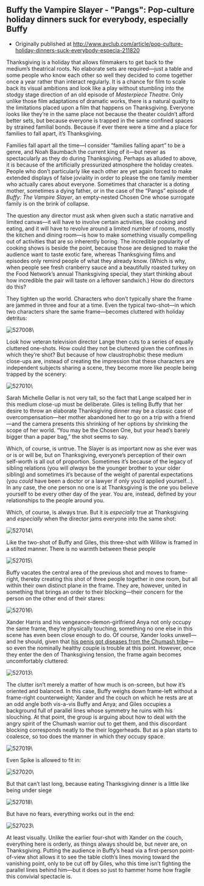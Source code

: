 ## Buffy the Vampire Slayer - "Pangs": Pop-culture holiday dinners suck for everybody, especially Buffy

 * Originally published at http://www.avclub.com/article/pop-culture-holiday-dinners-suck-everybody-especia-211820

Thanksgiving is a holiday that allows filmmakers to get back to the medium’s theatrical roots. No elaborate sets are required—just a table and some people who know each other so well they decided to come together once a year rather than interact regularly. It is a chance for film to scale back its visual ambitions and look like a play without stumbling into the stodgy stage direction of an old episode of *Masterpiece Theatre*. Only unlike those film adaptations of dramatic works, there is a natural quality to the limitations placed upon a film that happens on Thanksgiving. Everyone looks like they’re in the same place not because the theater couldn’t afford better sets, but because everyone is trapped in the same confined spaces by strained familial bonds. Because if ever there were a time and a place for families to fall apart, it’s Thanksgiving.

Families fall apart all the time—I consider “families falling apart” to be a genre, and Noah Baumbach the current king of it—but never as spectacularly as they do during Thanksgiving. Perhaps as alluded to above, it is because of the artificially pressurized atmosphere the holiday creates. People who don’t particularly like each other are yet again forced to make extended displays of false joviality in order to please the one family member who actually cares about everyone. Sometimes that character is a doting mother, sometimes a dying father, or in the case of the “Pangs” episode of *Buffy: The Vampire Slayer*, an empty-nested Chosen One whose surrogate family is on the brink of collapse.

The question any director must ask when given such a static narrative and limited canvas—it will have to involve certain activities, like cooking and eating, and it will have to revolve around a limited number of rooms, mostly the kitchen and dining room—is how to make something visually compelling out of activities that are so inherently boring. The incredible popularity of cooking shows is beside the point, because those are designed to make the audience want to taste exotic fare, whereas Thanksgiving films and episodes only remind people of what they already know. (Which is why, when people see fresh cranberry sauce and a beautifully roasted turkey on the Food Network’s annual Thanksgiving special, they start thinking about how incredible the pair will taste on a leftover sandwich.) How do directors do this?

They tighten up the world. Characters who don’t typically share the frame are jammed in three and four at a time. Even the typical two-shot—in which two characters share the same frame—becomes cluttered with holiday detritus:

![527008](images/tv/buffy/pangs/527008.jpg)\ 

Look how veteran television director Lange then cuts to a series of equally cluttered one-shots. How could they not be cluttered given the confines in which they’re shot? But because of how claustrophobic these medium close-ups are, instead of creating the impression that these characters are independent subjects sharing a scene, they become more like people being trapped by the scenery:

![527010](images/tv/buffy/pangs/527010.jpg)\ 

Sarah Michelle Gellar is not very tall, so the fact that Lange scalped her in this medium close-up must be deliberate. Giles is telling Buffy that her desire to throw an elaborate Thanksgiving dinner may be a classic case of overcompensation—her mother abandoned her to go on a trip with a friend—and the camera presents this shrinking of her options by shrinking the scope of her world. “You may be the Chosen One, but your head’s barely bigger than a paper bag,” the shot seems to say.

Which, of course, is untrue. The Slayer is as important now as she ever was or is or will be, but on Thanksgiving, everyone’s perception of their own self-worth is all out of proportion. Sometimes it’s because of the legacy of sibling relations (you will *always* be the younger brother to your older sibling) and sometimes it’s because of the weight of parental expectations (you *could* have been a doctor or a lawyer if only you’d applied yourself...). In any case, the one person no one is at Thanksgiving is the one you believe yourself to be every other day of the year. You are, instead, defined by your relationships to the people around you.

Which, of course, is always true. But it is *especially* true at Thanksgiving and *especially* when the director jams everyone into the same shot:

![527014](images/tv/buffy/pangs/527014.jpg)\ 

Like the two-shot of Buffy and Giles, this three-shot with Willow is framed in a stilted manner. There is no warmth between these people

![527015](images/tv/buffy/pangs/527015.jpg)\ 

Buffy vacates the central area of the previous shot and moves to frame-right, thereby creating this shot of three people together in one room, but all within their own distinct plane in the frame. They are, however, united in something that brings an order to their blocking—their concern for the person on the other end of their stares:

![527016](images/tv/buffy/pangs/527016.jpg)\ 

Xander Harris and his vengeance-demon-girlfriend Anya not only occupy the same frame, they’re physically touching, something no one else in this scene has even been close enough to do. Of course, Xander looks unwell—and he should, given that [his penis got diseases from the Chumash tribe](http://youtu.be/3lrznG3s5yU)—so even the nominally healthy couple is trouble at this point. However, once they enter the den of Thanksgiving tension, the frame again becomes uncomfortably cluttered:

![527013](images/tv/buffy/pangs/527013.jpg)\ 

The clutter isn’t merely a matter of how much is on-screen, but how it’s oriented and balanced. In this case, Buffy weighs down frame-left without a frame-right counterweight; Xander and the couch on which he rests are at an odd angle both vis-a-vis Buffy and Anya; and Giles occupies a background full of parallel lines whose symmetry he ruins with his slouching. At that point, the group is arguing about how to deal with the angry spirit of the Chumash warrior out to get them, and this discordant blocking corresponds neatly to the their loggerheads. But as a plan starts to coalesce, so too does the manner in which they occupy space.

![527019](images/tv/buffy/pangs/527019.jpg)\ 

Even Spike is allowed to fit in:

![527020](images/tv/buffy/pangs/527020.jpg)\ 

But that can’t last long, because eating Thanksgiving dinner is a little like being under siege

![527018](images/tv/buffy/pangs/527018.jpg)\ 

But have no fears, everything works out in the end:

![527023](images/tv/buffy/pangs/527023.jpg)\ 

At least visually. Unlike the earlier four-shot with Xander on the couch, everything here is orderly, as things always should be, but never are, on Thanksgiving. Putting the audience in Buffy’s head via a first-person point-of-view shot allows it to see the table cloth’s lines moving toward the vanishing point, only to be cut off by Giles, who this time isn’t fighting the parallel lines behind him—but it does so just to hammer home how fragile this convivial spectacle is.
